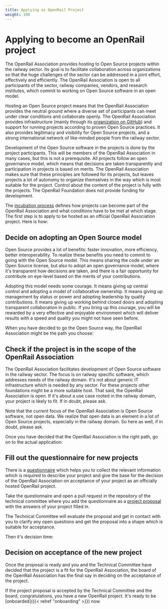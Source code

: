 ```yaml
---
title: Applying as OpenRail Project
weight: 100
---
```


# Applying to become an OpenRail project

The OpenRail Association provides hosting to Open Source projects within the railway sector. Its goal is to facilitate collaboration across organizations so that the huge challenges of the sector can be addressed in a joint effort, effectively and efficiently. The OpenRail Association is open to all participants of the sector, railway companies, vendors, and research institutes, which commit to working on Open Source software in an open model.

Hosting an Open Source project means that the OpenRail Association provides the neutral ground where a diverse set of participants can meet under clear conditions and collaborate openly. The OpenRail Association provides infrastructure (mainly through its [organization on GitHub](https://github.com/openrailassociation)) and support for running projects according to proven Open Source practices. It also provides legitimacy and visibility for Open Source projects, and a strong international network of like-minded people from the railway sector.

Development of the Open Source software in the projects is done by the project participants. This will be members of the OpenRail Association in many cases, but this is not a prerequisite. All projects follow an open governance model, which means that decisions are taken transparently and participation in projects is based on merits. The OpenRail Association makes sure that these principles are followed for its projects, but leaves projects a lot of autonomy to organize themselves in the way which is most suitable for the project. Control about the content of the project is fully with the projects. The OpenRail Foundation does not provide funding for development.

The [incubation process](https://github.com/OpenRailAssociation/technical-committee/blob/main/incubation-process.md) defines how projects can become part of the OpenRail Association and what conditions have to be met at which stage. The first step is to apply to be hosted as an official OpenRail Association project. Here is how:

## Decide on adopting an Open Source model

Open Source provides a lot of benefits: faster innovation, more efficiency, better interoperability. To realize these benefits you need to commit to going with the Open Source model. This means sharing the code under an Open Source license, but also to adopt an open governance model, where it's transparent how decisions are taken, and there is a fair opportunity for contribute on eye-level based on the merits of your contributions.

Adopting this model needs some courage. It means giving up central control and adopting a model of collaborative ownership. It means giving up management by status or power and adopting leadership  by quality contributions. It means giving up working behind closed doors and adopting transparent collaboration in public. If you bring up this courage, you will be rewarded by a very effective and enjoyable environment which will deliver results with a speed and quality you might not have seen before.

When you have decided to go the Open Source way, the OpenRail Association might be the path you choose:

## Check if the project is in the scope of the OpenRail Association

The OpenRail Association facilitates development of Open Source software in the railway sector. The focus is on railway specific software, which addresses needs of the railway domain. It's not about generic IT infrastructure which is needed by any sector. For these projects other foundations might be a more suitable host. That said, the OpenRail Association is open. If it's about a use case rooted in the railway domain, your project is likely to fit. If in doubt, please ask.

Note that the current focus of the OpenRail Association is Open Source software, not open data. We realize that open data is an element in a lot of Open Source projects, especially in the railway domain. So here as well, if in doubt, please ask.

Once you have decided that the OpenRail Association is the right path, go on to the actual application:

## Fill out the questionnaire for new projects

There is a [questionnaire](https://github.com/OpenRailAssociation/technical-committee/blob/main/project-proposals/stage-1/stage-1-questionnaire.md) which helps you to collect the relevant information which is required to describe your project and give the base for the decision of the OpenRail Association on acceptance of your project as an officially hosted OpenRail project.

Take the questionnaire and open a pull request in the repository of the technical committee where you add the questionnaire as a [project proposal](https://github.com/OpenRailAssociation/technical-committee/tree/main/project-proposals/stage-1) with the answers of your project filled in.

The Technical Committee will evaluate the proposal and get in contact with you to clarify any open questions and get the proposal into a shape which is suitable for acceptance.

Then it's decision time:

## Decision on acceptance of the new project

Once the proposal is ready and you and the Technical Committee have decided that the project is a fit for the OpenRail Association, the board of the OpenRail Association has the final say in deciding on the acceptance of the project.

If the project proposal is accepted by the Technical Committee and the board, congratulations, you have a new OpenRail project. It's ready to be [onboarded]({{< relref "onboarding" >}}) now.
